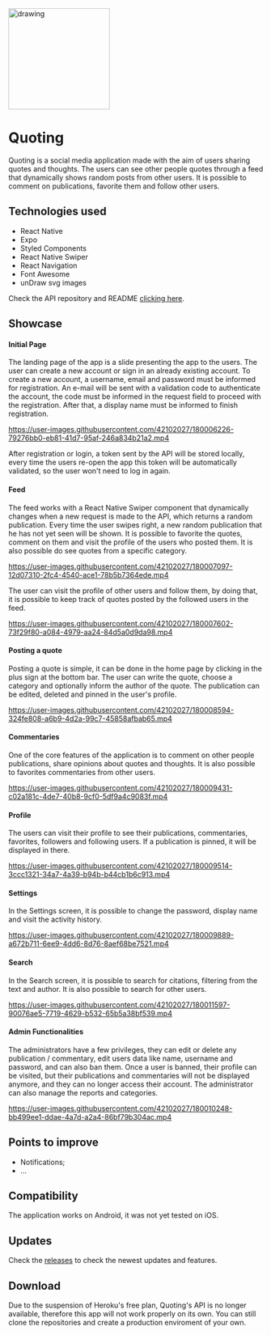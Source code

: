 
<img src="https://user-images.githubusercontent.com/42102027/177230396-91ded39b-e5fd-4018-bfd0-daae89793655.png" alt="drawing" width="200"/>

# Quoting

Quoting is a social media application made with the aim of users sharing quotes and thoughts. The users can see other people quotes through a feed that dynamically shows random posts from other users. It is possible to comment on publications, favorite them and follow other users.

## Technologies used

- React Native
- Expo
- Styled Components
- React Native Swiper
- React Navigation
- Font Awesome
- unDraw svg images

Check the API repository and README [clicking here](https://github.com/GabrielN11/quoting-api "clicking here").

## Showcase

#### Initial Page

The landing page of the app is a slide presenting the app to the users. The user can create a new account or sign in an already existing account.
To create a new account, a username, email and password must be informed for registration. An e-mail will be sent with a validation code to authenticate the account, the code must be informed in the request field to proceed with the registration. After that, a display name must be informed to finish registration.

https://user-images.githubusercontent.com/42102027/180006226-79276bb0-eb81-41d7-95af-246a834b21a2.mp4

After registration or login, a token sent by the API will be stored locally, every time the users re-open the app this token will be automatically validated, so the user won't need to log in again.

#### Feed

The feed works with a React Native Swiper component that dynamically changes when a new request is made to the API, which returns a random publication. Every time the user swipes right, a new random publication that he has not yet seen will be shown. It is possible to favorite the quotes, comment on them and visit the profile of the users who posted them. It is also possible do see quotes from a specific category.

https://user-images.githubusercontent.com/42102027/180007097-12d07310-2fc4-4540-ace1-78b5b7364ede.mp4

The user can visit the profile of other users and follow them, by doing that, it is possible to keep track of quotes posted by the followed users in the feed.

https://user-images.githubusercontent.com/42102027/180007602-73f29f80-a084-4979-aa24-84d5a0d9da98.mp4

#### Posting a quote

Posting a quote is simple, it can be done in the home page by clicking in the plus sign at the bottom bar. The user can write the quote, choose a category and optionally inform the author of the quote. The publication can be edited, deleted and pinned in the user's profile.

https://user-images.githubusercontent.com/42102027/180008594-324fe808-a6b9-4d2a-99c7-45858afbab65.mp4

#### Commentaries

One of the core features of the application is to comment on other people publications, share opinions about quotes and thoughts. It is also possible to favorites commentaries from other users.

https://user-images.githubusercontent.com/42102027/180009431-c02a181c-4de7-40b8-9cf0-5df9a4c9083f.mp4

#### Profile

The users can visit their profile to see their publications, commentaries, favorites, followers and following users. If a publication is pinned, it will be displayed in there.

https://user-images.githubusercontent.com/42102027/180009514-3ccc1321-34a7-4a39-b94b-b44cb1b6c913.mp4

#### Settings

In the Settings screen, it is possible to change the password, display name and visit the activity history.

https://user-images.githubusercontent.com/42102027/180009889-a672b711-6ee9-4dd6-8d76-8aef68be7521.mp4

#### Search

In the Search screen, it is possible to search for citations, filtering from the text and author. It is also possible to search for other users.

https://user-images.githubusercontent.com/42102027/180011597-90076ae5-7719-4629-b532-65b5a38bf539.mp4

#### Admin Functionalities

The administrators have a few privileges, they can edit or delete any publication / commentary, edit users data like name, username and password, and can also ban them. Once a user is banned, their profile can be visited, but their publications and commentaries will not be displayed anymore, and they can no longer access their account. The administrator can also manage the reports and categories.

https://user-images.githubusercontent.com/42102027/180010248-bb499ee1-ddae-4a7d-a2a4-86bf79b304ac.mp4

## Points to improve

- Notifications;
- ...

## Compatibility

The application works on Android, it was not yet tested on iOS.

## Updates

Check the [releases](https://github.com/GabrielN11/quoting-app/tags "releases") to check the newest updates and features.

## Download

Due to the suspension of Heroku's free plan, Quoting's API is no longer available, therefore this app will not work properly on its own. You can still clone the repositories and create a production enviroment of your own.


